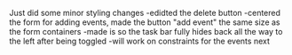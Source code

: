 Just did some minor styling changes
-edidted the delete button
-centered the form for adding events, made the button "add event" the same size as the form containers
-made is so the task bar fully hides back all the way to the left after being toggled
-will work on constraints for the events next
